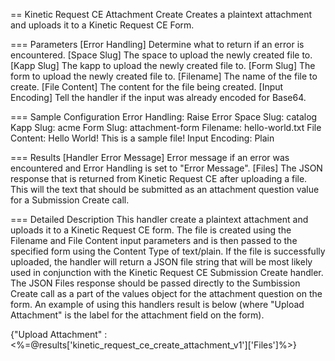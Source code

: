   == Kinetic Request CE Attachment Create
  Creates a plaintext attachment and uploads it to a Kinetic Request CE Form.

=== Parameters
[Error Handling]
  Determine what to return if an error is encountered.
[Space Slug]
  The space to upload the newly created file to.
[Kapp Slug]
  The kapp to upload the newly created file to.
[Form Slug]
  The form to upload the newly created file to.
[Filename]
  The name of the file to create.
[File Content]
  The content for the file being created.
[Input Encoding]
  Tell the handler if the input was already encoded for Base64.

=== Sample Configuration
Error Handling:         Raise Error
Space Slug:             catalog
Kapp Slug:              acme
Form Slug:              attachment-form
Filename:               hello-world.txt
File Content:           Hello World! This is a sample file!
Input Encoding:         Plain

=== Results
[Handler Error Message]
  Error message if an error was encountered and Error Handling is set to "Error Message".
[Files]
  The JSON response that is returned from Kinetic Request CE after uploading a
  file. This will the text that should be submitted as an attachment question
  value for a Submission Create call.

=== Detailed Description
This handler create a plaintext attachment and uploads it to a Kinetic Request
CE form. The file is created using the Filename and File Content input parameters
and is then passed to the specified form using the Content Type of text/plain.
If the file is successfully uploaded, the handler will return a JSON file string
that will be most likely used in conjunction with the Kinetic Request CE
Submission Create handler. The JSON Files response should be passed directly to
the Sumbission Create call as a part of the values object for the attachment
question on the form. An example of using this handlers result is below (where
"Upload Attachment" is the label for the attachment field on the form).

{"Upload Attachment" : <%=@results['kinetic_request_ce_create_attachment_v1']['Files']%>}
